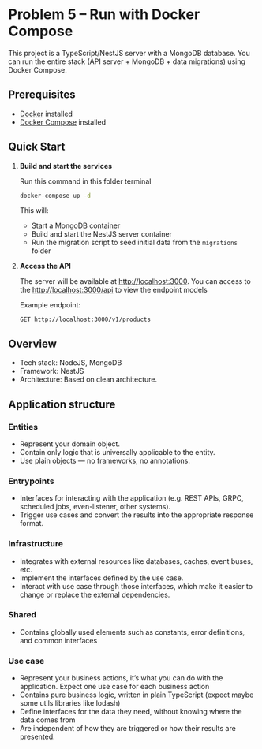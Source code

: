 # Problem 5 – Run with Docker Compose

This project is a TypeScript/NestJS server with a MongoDB database. You can run the entire stack (API server + MongoDB + data migrations) using Docker Compose.

## Prerequisites

- [Docker](https://docs.docker.com/get-docker/) installed
- [Docker Compose](https://docs.docker.com/compose/install/) installed

## Quick Start

1. **Build and start the services**

   Run this command in this folder terminal

   ```bash
   docker-compose up -d
   ```

   This will:
   - Start a MongoDB container
   - Build and start the NestJS server container
   - Run the migration script to seed initial data from the `migrations` folder

2. **Access the API**

   The server will be available at [http://localhost:3000](http://localhost:3000).
   You can access to the [http://localhost:3000/api](http://localhost:3000/api) to view the endpoint models

   Example endpoint:

   ```http
   GET http://localhost:3000/v1/products
   ```

## Overview

- Tech stack: NodeJS, MongoDB
- Framework: NestJS
- Architecture: Based on clean architecture.

## Application structure

### Entities

- Represent your domain object.
- Contain only logic that is universally applicable to the entity.
- Use plain objects — no frameworks, no annotations.

### Entrypoints

- Interfaces for interacting with the application (e.g. REST APIs, GRPC, scheduled jobs, even-listener, other systems).
- Trigger use cases and convert the results into the appropriate response format.

### Infrastructure

- Integrates with external resources like databases, caches, event buses, etc.
- Implement the interfaces defined by the use case.
- Interact with use case through those interfaces, which make it easier to change or replace the external dependencies.

### Shared

- Contains globally used elements such as constants, error definitions, and common interfaces

### Use case

- Represent your business actions, it’s what you can do with the application. Expect one use case for each business action
- Contains pure business logic, written in plain TypeScript (expect maybe some utils libraries like lodash)
- Define interfaces for the data they need, without knowing where the data comes from
- Are independent of how they are triggered or how their results are presented.
